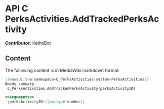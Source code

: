 # API C PerksActivities.AddTrackedPerksActivity

**Contributor:** KethoBot

## Content

The following content is in MediaWiki markdown format:

```mediawiki
{{wowapi|t=a|namespace=C_PerksActivities|system=PerksActivities}}
Needs summary.
 C_PerksActivities.AddTrackedPerksActivity(perksActivityID)

==Arguments==
:;perksActivityID:{{apitype|number}}
```